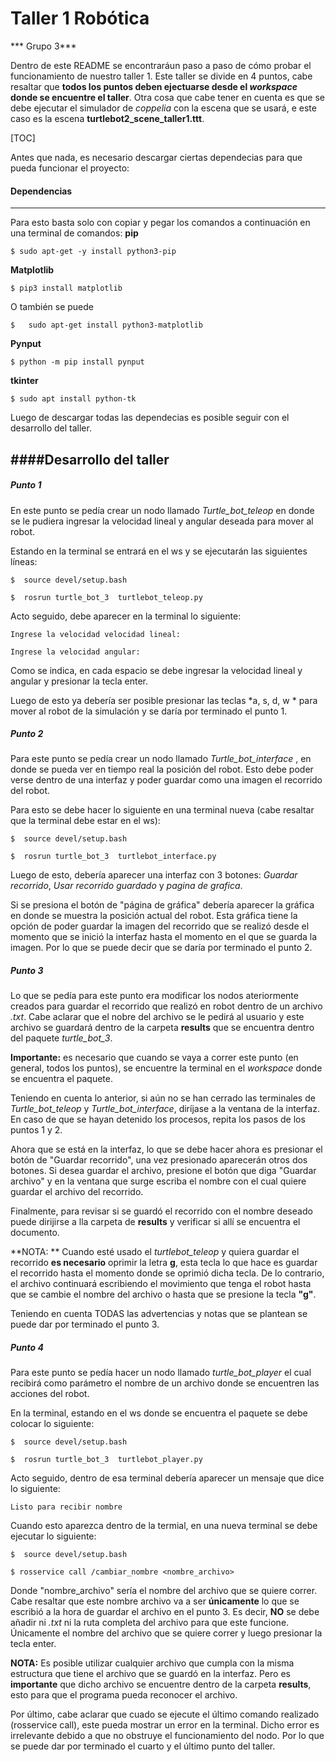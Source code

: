 # Taller 1 Robótica
***  Grupo 3***

Dentro de este README se encontraráun paso a paso de cómo probar el funcionamiento de nuestro taller 1. Este taller se divide en 4 puntos, cabe resaltar que **todos los puntos deben ejectuarse desde el *workspace* donde se encuentre el taller**.  Otra cosa que cabe tener en cuenta es que se debe ejecutar el simulador de *coppelia* con la escena que se usará,  e este caso es la escena **turtlebot2_scene_taller1.ttt**.


[TOC]




Antes que nada, es necesario descargar ciertas dependecias para que pueda funcionar el proyecto:

#### Dependencias 
---
Para esto basta solo con copiar y pegar los comandos a continuación en una terminal de comandos:
**pip**

`$ sudo apt-get -y install python3-pip  `

**Matplotlib**

`$ pip3 install matplotlib  `

O también se puede

`$   sudo apt-get install python3-matplotlib`

**Pynput**

`$ python -m pip install pynput  `

**tkinter**

`$ sudo apt install python-tk  `

Luego de descargar todas las dependecias es posible seguir con el desarrollo del taller.


####Desarrollo del taller
---

##### Punto 1
En este punto se pedía crear un nodo llamado *Turtle_bot_teleop* en donde se le pudiera ingresar la velocidad lineal y angular deseada para mover al robot.

Estando en la terminal se entrará en el ws y se ejecutarán las siguientes líneas:

`$  source devel/setup.bash`

`$  rosrun turtle_bot_3  turtlebot_teleop.py`

Acto seguido, debe aparecer en la terminal lo siguiente:

`Ingrese la velocidad velocidad lineal: `

`Ingrese la velocidad angular: `

Como se indica, en cada espacio se debe ingresar la velocidad lineal y angular y presionar la tecla enter.

Luego de esto ya debería ser posible presionar las teclas *a, s, d, w *   para mover al robot de la simulación y se daría por terminado el punto 1. 


##### Punto 2
Para este punto se pedía crear un nodo llamado *Turtle_bot_interface* , en donde se pueda ver en tiempo real la posición del robot.  Esto debe poder verse dentro de una interfaz y poder guardar como una imagen el recorrido del robot.

Para esto se debe hacer lo siguiente en una terminal nueva (cabe resaltar que la terminal debe estar en el ws):

`$  source devel/setup.bash`

`$  rosrun turtle_bot_3  turtlebot_interface.py`

Luego de esto, debería aparecer una interfaz con 3 botones: *Guardar recorrido*, *Usar recorrido guardado*  y  *pagina de grafica*.

Si se presiona el botón de "página de gráfica" debería aparecer la gráfica en donde se muestra la posición actual del robot. Esta gráfica tiene la opción de poder guardar la imagen del recorrido que se realizó desde el momento que se inició la interfaz hasta el momento en el que se guarda la imagen. Por lo que se puede decir que se daría por terminado el punto 2.


##### Punto 3
Lo que se pedía para este punto era modificar los nodos ateriormente creados para guardar el recorrido que realizó  en robot dentro de un archivo *.txt*. Cabe aclarar que el nobre del archivo se le pedirá al usuario y este archivo se guardará dentro de la carpeta  **results** que se encuentra dentro del paquete *turtle_bot_3*.

**Importante:** es necesario que cuando se vaya a correr este punto (en general, todos los puntos), se encuentre la terminal en el *workspace* donde se encuentra el paquete.

Teniendo en cuenta lo anterior, si aún no se han cerrado las terminales de *Turtle_bot_teleop* y *Turtle_bot_interface*, diríjase a la ventana de la interfaz. En caso de que se hayan detenido los procesos, repita los pasos de los puntos 1 y 2.

Ahora que se está en la interfaz, lo que se debe hacer ahora es presionar el botón de "Guardar recorrido", una vez presionado aparecerán otros dos botones. Si desea guardar el archivo, presione el botón que diga "Guardar archivo" y en la ventana que surge escriba el nombre con el cual quiere guardar el archivo del recorrido.

Finalmente, para revisar si se guardó el recorrido con el nombre deseado puede dirijirse a lla carpeta de **results** y verificar si allí se encuentra el documento. 

**NOTA: ** Cuando esté usado el *turtlebot_teleop* y quiera guardar el recorrido **es necesario** oprimir la letra **g**, esta tecla lo que hace es guardar el recorrido hasta el momento donde se oprimió dicha tecla. De lo contrario, el archivo continuará escribiendo el movimiento que tenga el robot hasta que se cambie el nombre del archivo o hasta que se presione la tecla **"g"**.

Teniendo en cuenta TODAS las advertencias y notas que se plantean se puede dar por terminado el punto 3.



##### Punto 4
Para este punto se pedía hacer un nodo llamado *turtle_bot_player* el cual recibirá como parámetro el nombre de un archivo donde se encuentren las acciones del robot.

En la terminal, estando en el ws donde se encuentra el paquete se debe colocar lo siguiente:

`$  source devel/setup.bash`

`$  rosrun turtle_bot_3  turtlebot_player.py`

Acto seguido, dentro de esa terminal debería aparecer un mensaje que dice lo siguiente:

`Listo para recibir nombre`

Cuando esto aparezca dentro de la termial,  en una nueva terminal se debe ejecutar lo siguiente:

`$  source devel/setup.bash`

`$ rosservice call /cambiar_nombre <nombre_archivo>`

Donde "nombre_archivo" sería el nombre del archivo que se quiere correr. Cabe resaltar que este nombre archivo va a ser **únicamente** lo que se escribió a la hora de guardar el archivo en el punto 3. Es decir, **NO** se debe añadir ni *.txt* ni la ruta completa del archivo para que este funcione. Únicamente el nombre del archivo que se quiere correr y luego presionar la tecla enter.

**NOTA:** Es posible utilizar cualquier archivo que cumpla con la misma estructura que tiene el archivo que se guardó en la interfaz. Pero es **importante** que dicho archivo se encuentre dentro de la carpeta **results**, esto para que el programa pueda reconocer el archivo.



Por último, cabe aclarar que cuado se ejecute el último comando realizado (rosservice call), este pueda mostrar un error en la terminal. Dicho error es irrelevante debido a que no obstruye el funcionamiento del nodo. Por lo que se puede dar por terminado el cuarto y el último punto del taller.

